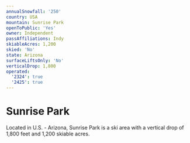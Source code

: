 ```yaml
---
annualSnowfall: '250'
country: USA
mountain: Sunrise Park
openToPublic: 'Yes'
owner: Independent
passAffiliations: Indy
skiableAcres: 1,200
skied: 'No'
state: Arizona
surfaceLiftsOnly: 'No'
verticalDrop: 1,800
operated:
  '2324': true
  '2425': true
---
```



# Sunrise Park

Located in U.S. - Arizona, Sunrise Park is a ski area with a vertical drop of 1,800 feet and 1,200 skiable acres.
